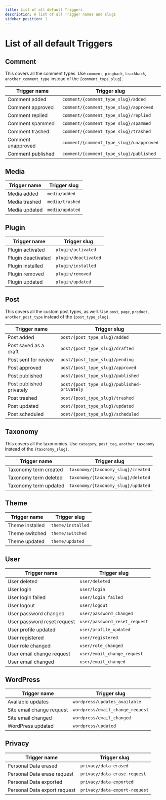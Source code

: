 ```yaml
---
title: List of all default Triggers
description: A list of all Trigger names and slugs
sidebar_position: 1
---
```


# List of all default Triggers

## Comment

This covers all the comment types. Use `comment`, `pingback`, `trackback`, `another_comment_type` instead of the `{comment_type_slug}`.

| Trigger name       | Trigger slug                             |
| ------------------ | ---------------------------------------- |
| Comment added      | `comment/{comment_type_slug}/added`      |
| Comment approved   | `comment/{comment_type_slug}/approved`   |
| Comment replied    | `comment/{comment_type_slug}/replied`    |
| Comment spammed    | `comment/{comment_type_slug}/spammed`    |
| Comment trashed    | `comment/{comment_type_slug}/trashed`    |
| Comment unapproved | `comment/{comment_type_slug}/unapproved` |
| Comment published  | `comment/{comment_type_slug}/published`  |

## Media

| Trigger name  | Trigger slug    |
| ------------- | --------------- |
| Media added   | `media/added`   |
| Media trashed | `media/trashed` |
| Media updated | `media/updated` |

## Plugin

| Trigger name       | Trigger slug         |
| ------------------ | -------------------- |
| Plugin activated   | `plugin/activated`   |
| Plugin deactivated | `plugin/deactivated` |
| Plugin installed   | `plugin/installed`   |
| Plugin removed     | `plugin/removed`     |
| Plugin updated     | `plugin/updated`     |

## Post

This covers all the custom post types, as well. Use `post`, `page`, `product`, `another_post_type` instead of the `{post_type_slug}`.

| Trigger name             | Trigger slug                                |
| ------------------------ | ------------------------------------------- |
| Post added               | `post/{post_type_slug}/added`               |
| Post saved as a draft    | `post/{post_type_slug}/drafted`             |
| Post sent for review     | `post/{post_type_slug}/pending`             |
| Post approved            | `post/{post_type_slug}/approved`            |
| Post published           | `post/{post_type_slug}/published`           |
| Post published privately | `post/{post_type_slug}/published-privately` |
| Post trashed             | `post/{post_type_slug}/trashed`             |
| Post updated             | `post/{post_type_slug}/updated`             |
| Post scheduled           | `post/{post_type_slug}/scheduled`           |

## Taxonomy

This covers all the taxonomies. Use `category`, `post_tag`, `another_taxonomy` instead of the `{taxonomy_slug}`.

| Trigger name          | Trigger slug                       |
| --------------------- | ---------------------------------- |
| Taxonomy term created | `taxonomy/{taxonomy_slug}/created` |
| Taxonomy term deleted | `taxonomy/{taxonomy_slug}/deleted` |
| Taxonomy term updated | `taxonomy/{taxonomy_slug}/updated` |

## Theme

| Trigger name    | Trigger slug      |
| --------------- | ----------------- |
| Theme installed | `theme/installed` |
| Theme switched  | `theme/switched`  |
| Theme updated   | `theme/updated`   |

## User

| Trigger name                | Trigger slug                  |
| --------------------------- | ----------------------------- |
| User deleted                | `user/deleted`                |
| User login                  | `user/login`                  |
| User login failed           | `user/login_failed`           |
| User logout                 | `user/logout`                 |
| User password changed       | `user/password_changed`       |
| User password reset request | `user/password_reset_request` |
| User profile updated        | `user/profile_updated`        |
| User registered             | `user/registered`             |
| User role changed           | `user/role_changed`           |
| User email change request   | `user/email_change_request`   |
| User email changed          | `user/email_changed`          |

## WordPress

| Trigger name              | Trigger slug                     |
| ------------------------- | -------------------------------- |
| Available updates         | `wordpress/updates_available`    |
| Site email change request | `wordpress/email_change_request` |
| Site email changed        | `wordpress/email_changed`        |
| WordPress updated         | `wordpress/updated`              |

## Privacy

| Trigger name                 | Trigger slug                  |
| ---------------------------- | ----------------------------- |
| Personal Data erased         | `privacy/data-erased`         |
| Personal Data erase request  | `privacy/data-erase-request`  |
| Personal Data exported       | `privacy/data-exported`       |
| Personal Data export request | `privacy/data-export-request` |